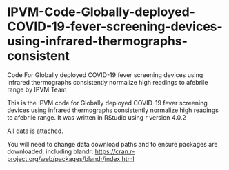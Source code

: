 # IPVM-Code-Globally-deployed-COVID-19-fever-screening-devices-using-infrared-thermographs-consistent
Code For Globally deployed COVID-19 fever screening devices using infrared thermographs consistently normalize high readings to afebrile range by IPVM Team 

This is the IPVM code for Globally deployed COVID-19 fever screening devices using infrared thermographs consistently normalize high readings to afebrile range. It was written in RStudio using r version 4.0.2

All data is attached.

You will need to change data download paths and to ensure packages are downloaded, including blandr: https://cran.r-project.org/web/packages/blandr/index.html 

